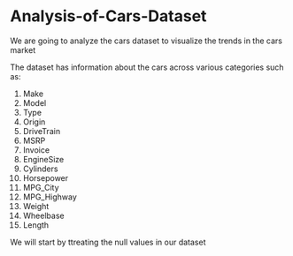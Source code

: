 # Analysis-of-Cars-Dataset
We are going to analyze the cars dataset to visualize the trends in the cars market

The dataset has information about the cars across various categories such as:
1) Make
2) Model
3) Type
4) Origin
5) DriveTrain
6) MSRP
7) Invoice
8) EngineSize
9) Cylinders
10) Horsepower
11) MPG_City
12) MPG_Highway
13) Weight
14) Wheelbase
15) Length

We will start by ttreating the null values in our dataset